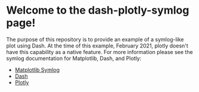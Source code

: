# Welcome to the  dash-plotly-symlog page!

The purpose of this repository is to provide an example of a symlog-like plot using Dash. At the time of this example, February 2021, plotly doesn't have this capability as a native feature. For more information please see the symlog documentation for Matplotlib, Dash, and Plotly:

- [Matplotlib Symlog](https://matplotlib.org/3.1.1/gallery/scales/symlog_demo.html)
- [Dash](https://plotly.com/dash/)
- [Plotly](https://plotly.com/)
